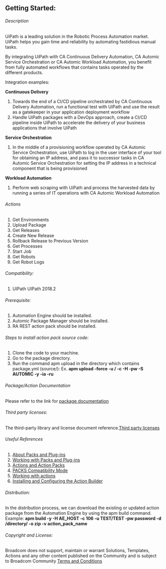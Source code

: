 ## Getting Started:


###### Description

UiPath is a leading solution in the Robotic Process Automation market. UiPath helps you gain time and reliability by automating fastidious manual tasks.

By integrating UiPath with CA Continuous Delivery Automation, CA Automic Service Orchestration or CA Automic Workload Automation, you benefit from fully automated workflows that contains tasks operated by the different products.

Integration examples:

**Continuous Delivery**

1. Towards the end of a CI/CD pipeline orchestrated by CA Continuous Delivery Automation, run a functional test with UiPath and use the result as a gatekeeper in your application deployment workflow
2. Handle UiPath packages with a DevOps approach, create a CI/CD pipeline inside UiPath to accelerate the delivery of your business applications that involve UiPath

**Service Orchestration**

1. In the middle of a provisioning workflow operated by CA Automic Service Orchestration, use UiPath to log in the user interface of your tool for obtaining an IP address, and pass it to successor tasks in CA Automic Service Orchestration for setting the IP address in a technical component that is being provisioned

**Workload Automation**

1. Perform web scraping with UiPath and process the harvested data by running a series of IT operations with CA Automic Workload Automation
		
###### Actions

1. Get Environments
2. Upload Package
3. Get Releases
4. Create New Release
5. Rollback Release to Previous Version
6. Get Processes
7. Start Job
8. Get Robots
9. Get Robot Logs
		
###### Compatibility:

1. UIPath UIPath 2018.2  

###### Prerequisite:

1. Automation Engine should be installed.
2. Automic Package Manager should be installed.
3. RA REST action pack should be installed.

###### Steps to install action pack source code:

1. Clone the code to your machine.
2. Go to the package directory.
3. Run the command apm upload in the directory which contains package.yml (source/):
   Ex. **apm upload -force -u <Name>/<Department> -c <Client-id> -H <Host> -pw <Password> -S AUTOMIC -y -ia -ru**


###### Package/Action Documentation

Please refer to the link for [package documentation](source/ae/DOCUMENTATION/PCK.AUTOMIC_UIPATH.PUB.DOC.xml)

###### Third party licenses:

The third-party library and license document reference.[Third party licenses](source/ae/DOCUMENTATION/PCK.AUTOMIC_UIPATH.PUB.LICENSES.xml)

###### Useful References

1. [About Packs and Plug-ins](https://docs.automic.com/documentation/webhelp/english/AA/12.3/DOCU/12.3/Automic%20Automation%20Guides/help.htm#PluginManager/PM_AboutPacksandPlugins.htm?Highlight=Action%20packs)
2. [Working with Packs and Plug-ins](https://docs.automic.com/documentation/webhelp/english/AA/12.3/DOCU/12.3/Automic%20Automation%20Guides/help.htm#PluginManager/PM_WorkingWith.htm#link10)
3. [Actions and Action Packs](https://docs.automic.com/documentation/webhelp/english/AA/12.3/DOCU/12.3/Automic%20Automation%20Guides/help.htm#_Common/ReleaseHighlights/RH_Plugin_PackageManager.htm?Highlight=Action%20packs)
4. [PACKS Compatibility Mode](https://docs.automic.com/documentation/webhelp/english/AA/12.3/DOCU/12.3/Automic%20Automation%20Guides/help.htm#AWA/Variables/UC_CLIENT_SETTINGS/UC_CLIENT_PACKS_COMPATIBILITY_MODE.htm?Highlight=Action%20packs)
5. [Working with actions](https://docs.automic.com/documentation/webhelp/english/AA/12.3/DOCU/12.3/Automic%20Automation%20Guides/help.htm#ActionBuilder/AB_WorkingWith.htm#link4)
6. [Installing and Configuring the Action Builder](https://docs.automic.com/documentation/webhelp/english/AA/12.3/DOCU/12.3/Automic%20Automation%20Guides/help.htm#ActionBuilder/install_configure_plugins_AB.htm?Highlight=Action%20packs)

###### Distribution: 

In the distribution process, we can download the existing or updated action package from the Automation Engine by using the apm build command.
Example: **apm build -y -H AE_HOST -c 106 -u TEST/TEST -pw password -d /directory/ -o zip -v action_pack_name**
			
			
###### Copyright and License: 

Broadcom does not support, maintain or warrant Solutions, Templates, Actions and any other content published on the Community and is subject to Broadcom Community [Terms and Conditions](https://community.broadcom.com/termsandconditions)
